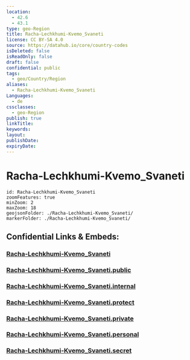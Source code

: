 ```yaml
---
location:
  - 42.6
  - 43.1
type: geo-Region
title: Racha-Lechkhumi-Kvemo_Svaneti
license: CC BY-SA 4.0
source: https://datahub.io/core/country-codes
isDeleted: false
isReadOnly: false
draft: false
confidential: public
tags:
  - geo/Country/Region
aliases:
  - Racha-Lechkhumi-Kvemo_Svaneti
Languages:
  - de
cssclasses:
  - geo-Region
publish: true
linkTitle:
keywords:
layout:
publishDate:
expiryDate:
---
```


# Racha-Lechkhumi-Kvemo_Svaneti

```leaflet
id: Racha-Lechkhumi-Kvemo_Svaneti
zoomFeatures: true 
minZoom: 2 
maxZoom: 18
geojsonFolder: ./Racha-Lechkhumi-Kvemo_Svaneti/
markerFolder: ./Racha-Lechkhumi-Kvemo_Svaneti/
```


## Confidential Links & Embeds: 

### [Racha-Lechkhumi-Kvemo_Svaneti](/_Standards/Earth/Continent/Europe/Europe~East/Georgia,Europe/Regions~Georgia/Racha-Lechkhumi-Kvemo_Svaneti.md) 

### [Racha-Lechkhumi-Kvemo_Svaneti.public](/_public/Earth/Continent/Europe/Europe~East/Georgia,Europe/Regions~Georgia/Racha-Lechkhumi-Kvemo_Svaneti.public.md) 

### [Racha-Lechkhumi-Kvemo_Svaneti.internal](/_internal/Earth/Continent/Europe/Europe~East/Georgia,Europe/Regions~Georgia/Racha-Lechkhumi-Kvemo_Svaneti.internal.md) 

### [Racha-Lechkhumi-Kvemo_Svaneti.protect](/_protect/Earth/Continent/Europe/Europe~East/Georgia,Europe/Regions~Georgia/Racha-Lechkhumi-Kvemo_Svaneti.protect.md) 

### [Racha-Lechkhumi-Kvemo_Svaneti.private](/_private/Earth/Continent/Europe/Europe~East/Georgia,Europe/Regions~Georgia/Racha-Lechkhumi-Kvemo_Svaneti.private.md) 

### [Racha-Lechkhumi-Kvemo_Svaneti.personal](/_personal/Earth/Continent/Europe/Europe~East/Georgia,Europe/Regions~Georgia/Racha-Lechkhumi-Kvemo_Svaneti.personal.md) 

### [Racha-Lechkhumi-Kvemo_Svaneti.secret](/_secret/Earth/Continent/Europe/Europe~East/Georgia,Europe/Regions~Georgia/Racha-Lechkhumi-Kvemo_Svaneti.secret.md)

